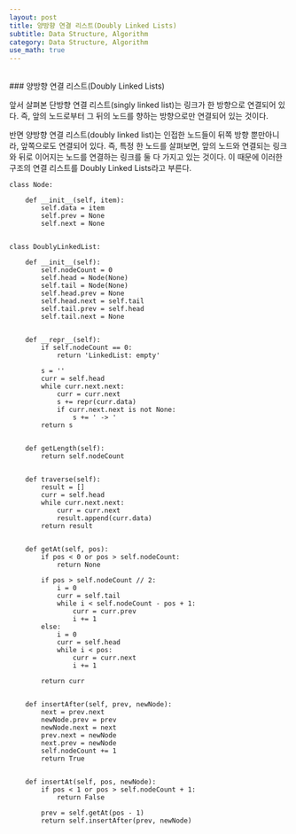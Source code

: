 ```yaml
---
layout: post
title: 양방향 연결 리스트(Doubly Linked Lists)
subtitle: Data Structure, Algorithm
category: Data Structure, Algorithm
use_math: true
---
```


<br>
### 양방향 연결 리스트(Doubly Linked Lists)

앞서 살펴본 단방향 연결 리스트(singly linked list)는 링크가 한 방향으로 연결되어 있다. 즉, 앞의 노드로부터 그 뒤의 노드를 향하는 방향으로만 연결되어 있는 것이다.

반면 양방향 연결 리스트(doubly linked list)는 인접한 노드들이 뒤쪽 방향 뿐만아니라, 앞쪽으로도 연결되어 있다. 즉, 특정 한 노드를 살펴보면, 앞의 노드와 연결되는 링크와 뒤로 이어지는 노드를 연결하는 링크를 둘 다 가지고 있는 것이다. 이 때문에 이러한 구조의 연결 리스트를 Doubly Linked Lists라고 부른다.


```
class Node:

    def __init__(self, item):
        self.data = item
        self.prev = None
        self.next = None


class DoublyLinkedList:

    def __init__(self):
        self.nodeCount = 0
        self.head = Node(None)
        self.tail = Node(None)
        self.head.prev = None
        self.head.next = self.tail
        self.tail.prev = self.head
        self.tail.next = None


    def __repr__(self):
        if self.nodeCount == 0:
            return 'LinkedList: empty'

        s = ''
        curr = self.head
        while curr.next.next:
            curr = curr.next
            s += repr(curr.data)
            if curr.next.next is not None:
                s += ' -> '
        return s


    def getLength(self):
        return self.nodeCount


    def traverse(self):
        result = []
        curr = self.head
        while curr.next.next:
            curr = curr.next
            result.append(curr.data)
        return result


    def getAt(self, pos):
        if pos < 0 or pos > self.nodeCount:
            return None

        if pos > self.nodeCount // 2:
            i = 0
            curr = self.tail
            while i < self.nodeCount - pos + 1:
                curr = curr.prev
                i += 1
        else:
            i = 0
            curr = self.head
            while i < pos:
                curr = curr.next
                i += 1

        return curr


    def insertAfter(self, prev, newNode):
        next = prev.next
        newNode.prev = prev
        newNode.next = next
        prev.next = newNode
        next.prev = newNode
        self.nodeCount += 1
        return True


    def insertAt(self, pos, newNode):
        if pos < 1 or pos > self.nodeCount + 1:
            return False

        prev = self.getAt(pos - 1)
        return self.insertAfter(prev, newNode)
```
